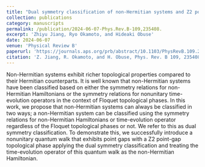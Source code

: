 ```yaml
---
title: "Dual symmetry classification of non-Hermitian systems and Z2 point-gap topology of a nonunitary quantum walk"
collection: publications
category: manuscripts
permalink: /publication/2024-06-07-Phys.Rev.B-109,235408.
excerpt: 'Zhiyu Jiang, Ryo Okamoto, and Hideaki Obuse'
date: 2024-06-07
venue: 'Physical Review B'
paperurl: 'https://journals.aps.org/prb/abstract/10.1103/PhysRevB.109.235408'
citation: 'Z. Jiang, R. Okamoto, and H. Obuse, Phys. Rev. B 109, 235408 (2024).'
---
```


Non-Hermitian systems exhibit richer topological properties compared to their Hermitian counterparts. It is well known that non-Hermitian systems have been classified based on either the symmetry relations for non-Hermitian Hamiltonians or the symmetry relations for nonunitary time-evolution operators in the context of Floquet topological phases. In this work, we propose that non-Hermitian systems can always be classified in two ways; a non-Hermitian system can be classified using the symmetry relations for non-Hermitian Hamiltonians or time-evolution operator regardless of the Floquet topological phases or not. We refer to this as dual symmetry classification. To demonstrate this, we successfully introduce a nonunitary quantum walk that exhibits point gaps with a Z2 point-gap topological phase applying the dual symmetry classification and treating the time-evolution operator of this quantum walk as the non-Hermitian Hamiltonian.

